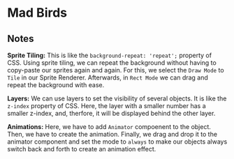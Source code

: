 # Mad Birds

## Notes

**Sprite Tiling:** This is like the `background-repeat: 'repeat';` property of CSS. Using sprite tiling, we can repeat the background without having to copy-paste our sprites again and again. For this, we select the `Draw Mode` to `Tile` in our Sprite Renderer. Afterwards, in `Rect Mode` we can drag and repeat the background with ease.

**Layers:** We can use layers to set the visibility of several objects. It is like the `z-index` property of CSS. Here, the layer with a smaller number has a smaller z-index, and, therfore, it will be displayed behind the other layer.

**Animations:** Here, we have to add `Animator` compoenent to the object. Then, we have to create the animation. Finally, we drag and drop it to the animator component and set the mode to `always` to make our objects always switch back and forth to create an animation effect.

